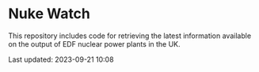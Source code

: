 # Nuke Watch

This repository includes code for retrieving the latest information available on the output of EDF nuclear power plants in the UK.

Last updated: 2023-09-21 10:08
